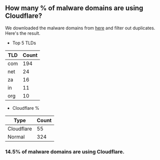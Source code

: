 ## How many % of malware domains are using Cloudflare?


We downloaded the malware domains from [here](https://urlhaus.abuse.ch) and filter out duplicates.
Here's the result.


[//]: # (start replacement)


- Top 5 TLDs

| TLD | Count |
| --- | --- |
| com | 194 |
| net | 24 |
| za | 16 |
| in | 11 |
| org | 10 |


- Cloudflare %

| Type | Count |
| --- | --- |
| Cloudflare | 55 |
| Normal | 324 |


### 14.5% of malware domains are using Cloudflare.